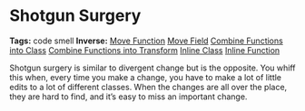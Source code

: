 # Shotgun Surgery

**Tags:** code smell
**Inverse:** 
[Move Function](./Move%20Function/Move%20Function.md) 
[Move Field](./Move%20Field/Move%20Field.md) 
[Combine Functions into Class](./Combine%20Functions%20into%20Class/Combine%20Functions%20into%20Class.md) 
[Combine Functions into Transform](./Combine%20Functions%20into%20Transform/Combine%20Functions%20into%20Transform.md) 
[Inline Class](./Inline%20Class/Inline%20Class.md) 
[Inline Function](./Inline%20Function/Inline%20Function.md)

Shotgun surgery is similar to divergent change but is the opposite. You whiff this when,
every time you make a change, you have to make a lot of little edits to a lot of different classes.
When the changes are all over the place, they are hard to find, and it’s easy to miss an important change.